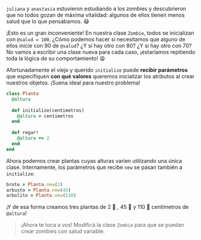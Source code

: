 `juliana` y `anastasia` estuvieron estudiando a los zombies y descubrieron que no todos gozan de máxima vitalidad: algunos de ellos tienen menos salud que lo que pensábamos. :mask:

¡Esto es un gran inconveniente! En nuestra clase `Zombie`, todos se inicializan con `@salud = 100`. ¿Cómo podemos hacer si necesitamos que alguno de ellos inicie con 90 de `@salud`? ¿Y si hay otro con 80? ¿Y si hay otro con 70? No vamos a escribir una clase nueva para cada caso, ¡estaríamos repitiendo toda la lógica de su comportamiento! :weary: 

Afortunadamente el viejo y querido `initialize` puede **recibir parámetros** que especifiquen **con qué valores** queremos inicializar los atributos al crear nuestros objetos. ¡Suena ideal para nuestro problema!

```ruby
class Planta
  @altura
  
  def initialize(centimetros)
    @altura = centimetros
  end
  
  def regar!
    @altura += 2
  end
end
```

Ahora podemos crear plantas cuyas alturas varíen utilizando una única clase. Internamente, los parámetros que recibe `new` se pasan también a `initialize`:

```ruby
brote = Planta.new(2)
arbusto = Planta.new(45)
arbolito = Planta.new(110)
```

¡Y de esa forma creamos tres plantas de 2 :seedling: , 45 :herb: y 110 :evergreen_tree: centímetros de `@altura`!

> ¡Ahora te toca a vos! Modificá la clase `Zombie` para que se puedan crear zombies con salud variable.
